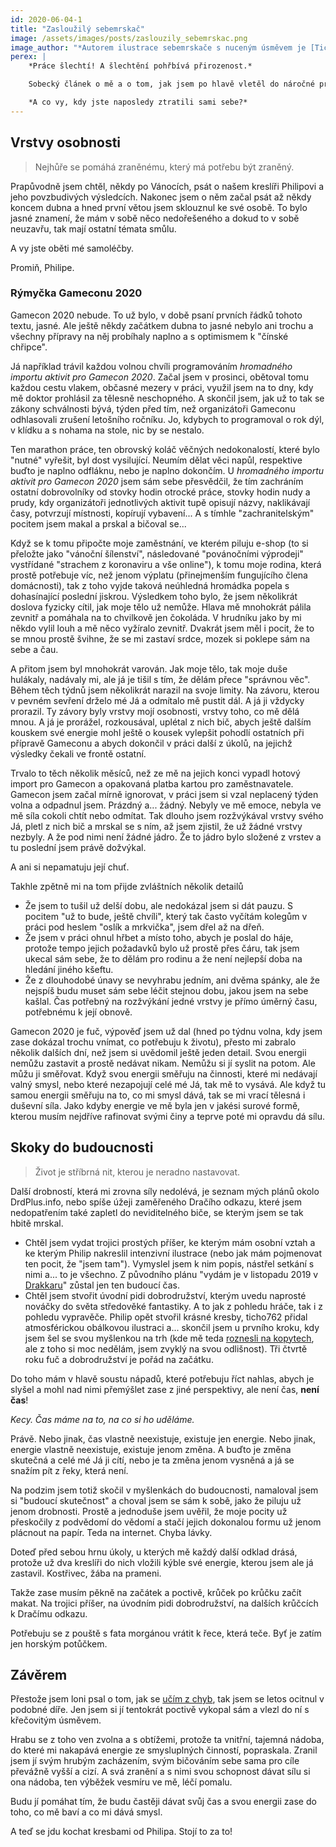 ```yaml
---
id: 2020-06-04-1
title: "Zasloužilý sebemrskač"
image: /assets/images/posts/zaslouzily_sebemrskac.png
image_author: "*Autorem ilustrace sebemrskače s nuceným úsměvem je [Ticho 762](https://www.facebook.com/ticho762). Děkuju!*"
perex: |
    *Práce šlechtí! A šlechtění pohřbívá přirozenost.*

    Sobecký článek o mě a o tom, jak jsem po hlavě vletěl do náročné práce, která nemá s DrdPlus.info nic společného a která zasypala mé Já. A tady z toho bylo půl roku ticha.

    *A co vy, kdy jste naposledy ztratili sami sebe?*
---
```


## Vrstvy osobnosti

> Nejhůře se pomáhá zraněnému, který má potřebu být zraněný.

Prapůvodně jsem chtěl, někdy po Vánocích, psát o našem kreslíři Philipovi a jeho povzbudivých výsledcích. Nakonec jsem o něm začal psát až někdy koncem dubna a hned první větou jsem sklouznul ke své osobě.
To bylo jasné znamení, že mám v sobě něco nedořešeného a dokud to v sobě neuzavřu, tak mají ostatní témata smůlu.

A vy jste oběti mé samoléčby.

Promiň, Philipe.

### Rýmyčka Gameconu 2020

Gamecon 2020 nebude. To už bylo, v době psaní prvních řádků tohoto textu, jasné. Ale ještě někdy začátkem dubna to jasné nebylo ani trochu a všechny přípravy na něj probíhaly naplno a s optimismem k "čínské chřipce".

Já například trávil každou volnou chvíli programováním *hromadného importu aktivit pro Gamecon 2020*. Začal jsem v prosinci, obětoval tomu každou cestu vlakem, občasné mezery v práci, využil jsem na to dny, kdy mě doktor prohlásil za tělesně neschopného. A skončil jsem, jak už to tak se zákony schválnosti bývá, týden před tím, než organizátoři Gameconu odhlasovali zrušení letošního ročníku.
Jo, kdybych to programoval o rok dýl, v klídku a s nohama na stole, nic by se nestalo.

Ten marathon práce, ten obrovský koláč věčných nedokonalostí, které bylo "nutné" vyřešit, byl dost vysilující. Neumím dělat věci napůl, respektive buďto je naplno odfláknu, nebo je naplno dokončím. U *hromadného importu aktivit pro Gamecon 2020* jsem sám sebe přesvědčil, že tím zachráním ostatní dobrovolníky od stovky hodin otrocké práce, stovky hodin nudy a prudy, kdy organizátoři jednotlivých aktivit tupě opisují názvy, naklikávají časy, potvrzují místnosti, kopírují vybavení... A s tímhle "zachranitelským" pocitem jsem makal a prskal a bičoval se...
 
 Když se k tomu připočte moje zaměstnání, ve kterém piluju e-shop (to si přeložte jako "vánoční šílenství", následované "povánočními výprodeji" vystřídané "strachem z koronaviru a vše online"), k tomu moje rodina, která prostě potřebuje víc, než jenom výplatu (přinejmenším fungujícího člena domácnosti), tak z toho vyjde taková neúhledná hromádka popela s dohasínající poslední jiskrou. 
Výsledkem toho bylo, že jsem několikrát doslova fyzicky cítil, jak moje tělo už nemůže. Hlava mě mnohokrát pálila zevnitř a pomáhala na to chvilkově jen čokoláda. V hrudníku jako by mi někdo vylil louh a mě něco vyžíralo zevnitř. Dvakrát jsem měl i pocit, že to se mnou prostě švihne, že se mi zastaví srdce, mozek si poklepe sám na sebe a čau.

A přitom jsem byl mnohokrát varován. Jak moje tělo, tak moje duše hulákaly, nadávaly mi, ale já je tišil s tím, že dělám přece "správnou věc". Během těch týdnů jsem několikrát narazil na svoje limity. Na závoru, kterou v pevném sevření drželo mé Já a odmítalo mě pustit dál. A já ji vždycky prorazil. Ty závory byly vrstvy mojí osobnosti, vrstvy toho, co mě dělá mnou. A já je prorážel, rozkousával, uplétal z nich bič, abych ještě dalším kouskem své energie mohl ještě o kousek vylepšit pohodlí ostatních při přípravě Gameconu a abych dokončil v práci další z úkolů, na jejichž výsledky čekali ve frontě ostatní.

Trvalo to těch několik měsíců, než ze mě na jejich konci vypadl hotový import pro Gamecon a opakovaná platba kartou pro zaměstnavatele. Gamecon jsem začal mírně ignorovat, v práci jsem si vzal neplacený týden volna a odpadnul jsem. Prázdný a... žádný.
Nebyly ve mě emoce, nebyla ve mě síla cokoli chtít nebo odmítat. Tak dlouho jsem rozžvýkával vrstvy svého Já, pletl z nich bič a mrskal se s ním, až jsem zjistil, že už žádné vrstvy nezbyly. A že pod nimi není žádné jádro. Že to jádro bylo složené z vrstev a tu poslední jsem právě dožvýkal.

A ani si nepamatuju její chuť.

Takhle zpětně mi na tom přijde zvláštních několik detailů
- Že jsem to tušil už delší dobu, ale nedokázal jsem si dát pauzu. S pocitem "už to bude, ještě chvíli", který tak často vyčítám kolegům v práci pod heslem "oslík a mrkvička", jsem dřel až na dřeň.
- Že jsem v práci ohnul hřbet a místo toho, abych je poslal do háje, protože tempo jejich požadavků bylo už prostě přes čáru, tak jsem ukecal sám sebe, že to dělám pro rodinu a že není nejlepší doba na hledání jiného kšeftu.
- Že z dlouhodobé únavy se nevyhrabu jedním, ani dvěma spánky, ale že nejspíš budu muset sám sebe léčit stejnou dobu, jakou jsem na sebe kašlal. Čas potřebný na rozžvýkání jedné vrstvy je přímo úměrný času, potřebnému k její obnově.

Gamecon 2020 je fuč, výpověď jsem už dal (hned po týdnu volna, kdy jsem zase dokázal trochu vnímat, co potřebuju k životu), přesto mi zabralo několik dalších dní, než jsem si uvědomil ještě jeden detail. Svou energii nemůžu zastavit a prostě nedávat nikam. Nemůžu si jí syslit na potom. Ale můžu ji směřovat.
Když svou energii směřuju na činnosti, které mi nedávají valný smysl, nebo které nezapojují celé mé Já, tak mě to vysává. Ale když tu samou energii směřuju na to, co mi smysl dává, tak se mi vrací tělesná i duševní síla. Jako kdyby energie ve mě byla jen v jakési surové formě, kterou musím nejdříve rafinovat svými činy a teprve poté mi opravdu dá sílu.

## Skoky do budoucnosti

> Život je stříbrná nit, kterou je neradno nastavovat.

Další drobností, která mi zrovna síly nedolévá, je seznam mých plánů okolo DrdPlus.info, nebo spíše úžeji zaměřeného Dračího odkazu, které jsem nedopatřením také zapletl do neviditelného biče, se kterým jsem se tak hbitě mrskal.

- Chtěl jsem vydat trojici prostých příšer, ke kterým mám osobní vztah a ke kterým Philip nakreslil intenzivní ilustrace (nebo jak mám pojmenovat ten pocit, že "jsem tam"). Vymyslel jsem k nim popis, nástřel setkání s nimi a... to je všechno. Z původního plánu "vydám je v listopadu 2019 v [Drakkaru](https://drakkar.sk/)" zůstal jen ten budoucí čas.
- Chtěl jsem stvořit úvodní pidi dobrodružství, kterým uvedu naprosté nováčky do světa středověké fantastiky. A to jak z pohledu hráče, tak i z pohledu vypravěče. Philip opět stvořil krásné kresby, ticho762 přidal atmosférickou obálkovou ilustraci a... skončil jsem u prvního kroku, kdy jsem šel se svou myšlenkou na trh (kde mě teda [roznesli na kopytech](https://rpgforum.cz/forum/viewtopic.php?f=192&t=15361), ale z toho si moc nedělám, jsem zvyklý na svou odlišnost). Tři čtvrtě roku fuč a dobrodružství je pořád na začátku.

Do toho mám v hlavě soustu nápadů, které potřebuju říct nahlas, abych je slyšel a mohl nad nimi přemýšlet zase z jiné perspektivy, ale není čas, **není čas**!

*Kecy. Čas máme na to, na co si ho uděláme.*

Právě. Nebo jinak, čas vlastně neexistuje, existuje jen energie. Nebo jinak, energie vlastně neexistuje, existuje jenom změna. A buďto je změna skutečná a celé mé Já ji cítí, nebo je ta změna jenom vysněná a já se snažím pít z řeky, která není.

Na podzim jsem totiž skočil v myšlenkách do budoucnosti, namaloval jsem si "budoucí skutečnost" a choval jsem se sám k sobě, jako že piluju už jenom drobnosti.
Prostě a jednoduše jsem uvěřil, že moje pocity už přeskočily z podvědomí do vědomí a stačí jejich dokonalou formu už jenom plácnout na papír. Teda na internet. Chyba lávky.

Doteď před sebou hrnu úkoly, u kterých mě každý další odklad drásá, protože už dva kreslíři do nich vložili kýble své energie, kterou jsem ale já zastavil. Kostřivec, žába na prameni.

Takže zase musím pěkně na začátek a poctivě, krůček po krůčku začít makat. Na trojici příšer, na úvodním pidi dobrodružství, na dalších krůčcích k Dračímu odkazu.

Potřebuju se z pouště s fata morgánou vrátit k řece, která teče. Byť je zatím jen horským potůčkem.

## Závěrem

Přestože jsem loni psal o tom, jak se [učím z chyb](../2019/2019-03-12-ucime_se_z_chyb.md), tak jsem se letos ocitnul v podobné díře. Jen jsem si jí tentokrát poctivě vykopal sám a vlezl do ní s křečovitým úsměvem.

Hrabu se z toho ven zvolna a s obtížemi, protože ta vnitřní, tajemná nádoba, do které mi nakapává energie ze smysluplných činností, popraskala. Zranil jsem jí svým hrubým zacházením, svým bičováním sebe sama pro cíle převážně vyšší a cizí. A svá zranění a s nimi svou schopnost dávat sílu si ona nádoba, ten výběžek vesmíru ve mě, léčí pomalu.

Budu jí pomáhat tím, že budu častěji dávat svůj čas a svou energii zase do toho, co mě baví a co mi dává smysl.

A teď se jdu kochat kresbami od Philipa. Stojí to za to!
